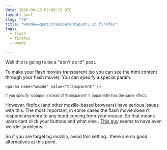 ```yaml
---
date: 2006-06-25 02:08:15 UTC
layout: post
slug: "79"
title: "wmode=&quot;transparent&quot; in firefox"
tags:
  - flash
  - firefox
  - wmode

---
```

<p>Well this is going to be a "don't do it!" post.</p>

<p>To make your flash movies transparent (so you can see the html content through your flash movie). You can specify a special param.</p> 

```
<param name="wmode" value="transparent" />

```

<p><small>If you specify 'opaque' instead of 'transparent' it apparently has the same effect.</small></p>

<p>However, firefox (and other mozilla-based browsers) have serious issues with this. The most important, in some cases the flash movie doesn't respond anymore to any input coming from your mouse. So that means users cant click your buttons and what else.. <a href="http://blog.scottgmorgan.com/php/default.php?topicID=170&amp;contentID=739&amp;#114">This guy</a> seems to have even weirder problems.</p>

<p>So if you are targeting mozilla, avoid this setting.. there are no good alternatives at this point.</p>
